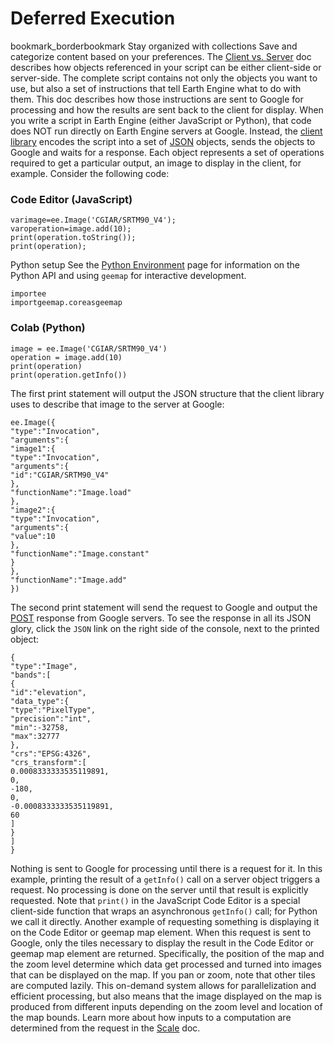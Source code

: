  
#  Deferred Execution
bookmark_borderbookmark Stay organized with collections  Save and categorize content based on your preferences. 
The [Client vs. Server](https://developers.google.com/earth-engine/guides/client_server) doc describes how objects referenced in your script can be either client-side or server-side. The complete script contains not only the objects you want to use, but also a set of instructions that tell Earth Engine what to do with them. This doc describes how those instructions are sent to Google for processing and how the results are sent back to the client for display.
When you write a script in Earth Engine (either JavaScript or Python), that code does NOT run directly on Earth Engine servers at Google. Instead, the [client library](https://github.com/google/earthengine-api) encodes the script into a set of [JSON](http://www.json.org/) objects, sends the objects to Google and waits for a response. Each object represents a set of operations required to get a particular output, an image to display in the client, for example. Consider the following code:
### Code Editor (JavaScript)
```
varimage=ee.Image('CGIAR/SRTM90_V4');
varoperation=image.add(10);
print(operation.toString());
print(operation);
```
Python setup
See the [ Python Environment](https://developers.google.com/earth-engine/guides/python_install) page for information on the Python API and using `geemap` for interactive development.
```
importee
importgeemap.coreasgeemap
```

### Colab (Python)
```
image = ee.Image('CGIAR/SRTM90_V4')
operation = image.add(10)
print(operation)
print(operation.getInfo())
```

The first print statement will output the JSON structure that the client library uses to describe that image to the server at Google:
```
ee.Image({
"type":"Invocation",
"arguments":{
"image1":{
"type":"Invocation",
"arguments":{
"id":"CGIAR/SRTM90_V4"
},
"functionName":"Image.load"
},
"image2":{
"type":"Invocation",
"arguments":{
"value":10
},
"functionName":"Image.constant"
}
},
"functionName":"Image.add"
})

```

The second print statement will send the request to Google and output the [POST](https://en.wikipedia.org/wiki/POST_\(HTTP\)) response from Google servers. To see the response in all its JSON glory, click the `JSON` link on the right side of the console, next to the printed object:
```
{
"type":"Image",
"bands":[
{
"id":"elevation",
"data_type":{
"type":"PixelType",
"precision":"int",
"min":-32758,
"max":32777
},
"crs":"EPSG:4326",
"crs_transform":[
0.0008333333535119891,
0,
-180,
0,
-0.0008333333535119891,
60
]
}
]
}

```

Nothing is sent to Google for processing until there is a request for it. In this example, printing the result of a `getInfo()` call on a server object triggers a request. No processing is done on the server until that result is explicitly requested. Note that `print()` in the JavaScript Code Editor is a special client-side function that wraps an asynchronous `getInfo()` call; for Python we call it directly.
Another example of requesting something is displaying it on the Code Editor or geemap map element. When this request is sent to Google, only the tiles necessary to display the result in the Code Editor or geemap map element are returned. Specifically, the position of the map and the zoom level determine which data get processed and turned into images that can be displayed on the map. If you pan or zoom, note that other tiles are computed lazily. This on-demand system allows for parallelization and efficient processing, but also means that the image displayed on the map is produced from different inputs depending on the zoom level and location of the map bounds. Learn more about how inputs to a computation are determined from the request in the [Scale](https://developers.google.com/earth-engine/guides/scale) doc.
